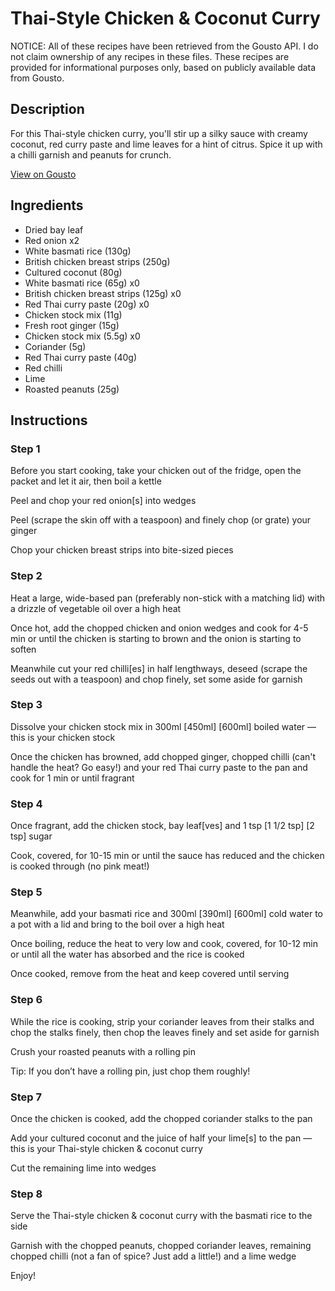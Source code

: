 # Thai-Style Chicken & Coconut Curry

NOTICE: All of these recipes have been retrieved from the Gousto API. I do not claim ownership of any recipes in these files. These recipes are provided for informational purposes only, based on publicly available data from Gousto.

## Description

For this Thai-style chicken curry, you'll stir up a silky sauce with creamy coconut, red curry paste and lime leaves for a hint of citrus. Spice it up with a chilli garnish and peanuts for crunch.

[View on Gousto](https://www.gousto.co.uk/recipes/cookbook/thai-style-chicken-coconut-curry)

## Ingredients

- Dried bay leaf
- Red onion x2
- White basmati rice (130g)
- British chicken breast strips (250g)
- Cultured coconut (80g)
- White basmati rice (65g) x0
- British chicken breast strips (125g) x0
- Red Thai curry paste (20g) x0
- Chicken stock mix (11g)
- Fresh root ginger (15g)
- Chicken stock mix (5.5g) x0
- Coriander (5g)
- Red Thai curry paste (40g)
- Red chilli
- Lime
- Roasted peanuts (25g)

## Instructions


### Step 1

Before you start cooking, take your chicken out of the fridge, open the packet and let it air, then boil a kettle

Peel and chop your red onion[s] into wedges

Peel (scrape the skin off with a teaspoon) and finely chop (or grate) your ginger

Chop your chicken breast strips into bite-sized pieces


### Step 2

Heat a large, wide-based pan (preferably non-stick with a matching lid) with a drizzle of vegetable oil over a high heat

Once hot, add the chopped chicken and onion wedges and cook for 4-5 min or until the chicken is starting to brown and the onion is starting to soften

Meanwhile cut your red chilli[es] in half lengthways, deseed (scrape the seeds out with a teaspoon) and chop finely, set some aside for garnish


### Step 3

Dissolve your chicken stock mix in 300ml <span class="text-purple">[450ml]</span> <span class="text-danger">[600ml] </span>boiled water — this is your chicken stock

Once the chicken has browned, add chopped ginger, chopped chilli (can't handle the heat? Go easy!) and your red Thai curry paste to the pan and cook for 1 min or until fragrant


### Step 4

Once fragrant, add the chicken stock, bay leaf[ves] and 1 tsp <span class="text-purple">[1 1/2 tsp]</span> <span class="text-danger">[2 tsp] </span>sugar

Cook, covered, for 10-15 min or until the sauce has reduced and the chicken is cooked through (no pink meat!)


### Step 5

Meanwhile, add your basmati rice and 300ml <span class="text-purple">[390ml]</span> <span class="text-danger">[600ml]</span> cold water to a pot with a lid and bring to the boil over a high heat

Once boiling, reduce the heat to very low and cook, covered, for 10-12 min or until all the water has absorbed and the rice is cooked

Once cooked, remove from the heat and keep covered until serving


### Step 6

While the rice is cooking, strip your coriander leaves from their stalks and chop the stalks finely, then chop the leaves finely and set aside for garnish

Crush your roasted peanuts with a rolling pin

Tip: If you don’t have a rolling pin, just chop them roughly!


### Step 7

Once the chicken is cooked, add the chopped coriander stalks to the pan

Add your cultured coconut and the juice of half your lime[s] to the pan — this is your Thai-style chicken & coconut curry

Cut the remaining lime into wedges

### Step 8

Serve the Thai-style chicken & coconut curry with the basmati rice to the side

Garnish with the chopped peanuts, chopped coriander leaves, remaining chopped chilli (not a fan of spice? Just add a little!) and a lime wedge

Enjoy!

